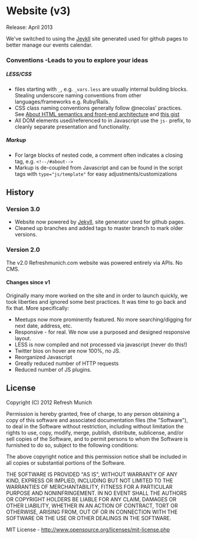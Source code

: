 # Website (v3)

Release: April 2013

We've switched to using the [Jeykll](https://github.com/mojombo/jekyll) site generated used for github pages to better manage our events calendar.

### Conventions -Leads to you to explore your ideas

##### LESS/CSS

* files starting with `_`, e.g. `_vars.less` are usually internal building blocks. Stealing underscore naming conventions from other languages/frameworks e.g. Ruby/Rails.
* CSS class naming conventions generally follow @necolas' practices. See [About HTML semantics and front-end architecture](http://nicolasgallagher.com/about-html-semantics-front-end-architecture/) and [this gist](https://gist.github.com/1309546)
* All DOM elements used/referenced to in Javascript use the `js-` prefix, to cleanly separate presentation and functionality.

##### Markup
* For large blocks of nested code, a comment often indicates a closing tag, e.g. `<!--/#about-->`
* Markup is de-coupled from Javascript and can be found in the script tags with `type="js/template"` for easy adjustments/customizations

## History

### Version 3.0

* Website now powered by [Jekyll](https://github.com/mojombo/jekyll), site generator used for github pages.
* Cleaned up branches and added tags to master branch to mark older versions.

### Version 2.0

The v2.0 Refreshmunich.com website was powered entirely via APIs. No CMS.

#### Changes since v1

Originally many more worked on the site and in order to launch quickly, we took liberties and ignored some best practices. It was time to go back and fix that. More specifically:

* Meetups now more prominently featured. No more searching/digging for next date, address, etc.
* Responsive - for real. We now use a purposed and designed responsive layout.
* LESS is now compiled and not processed via javascript (never do this!)
* Twitter bios on hover are now 100%, no JS.
* Reorganized Javascript
* Greatly reduced number of HTTP requests
* Reduced number of JS plugins.


## License
Copyright (C) 2012 Refresh Munich

Permission is hereby granted, free of charge, to any person obtaining a copy of this software and associated documentation files (the "Software"), to deal in the Software without restriction, including without limitation the rights to use, copy, modify, merge, publish, distribute, sublicense, and/or sell copies of the Software, and to permit persons to whom the Software is furnished to do so, subject to the following conditions:

The above copyright notice and this permission notice shall be included in all copies or substantial portions of the Software.

THE SOFTWARE IS PROVIDED "AS IS", WITHOUT WARRANTY OF ANY KIND, EXPRESS OR IMPLIED, INCLUDING BUT NOT LIMITED TO THE WARRANTIES OF MERCHANTABILITY, FITNESS FOR A PARTICULAR PURPOSE AND NONINFRINGEMENT. IN NO EVENT SHALL THE AUTHORS OR COPYRIGHT HOLDERS BE LIABLE FOR ANY CLAIM, DAMAGES OR OTHER LIABILITY, WHETHER IN AN ACTION OF CONTRACT, TORT OR OTHERWISE, ARISING FROM, OUT OF OR IN CONNECTION WITH THE SOFTWARE OR THE USE OR OTHER DEALINGS IN THE SOFTWARE.

MIT License - http://www.opensource.org/licenses/mit-license.php
